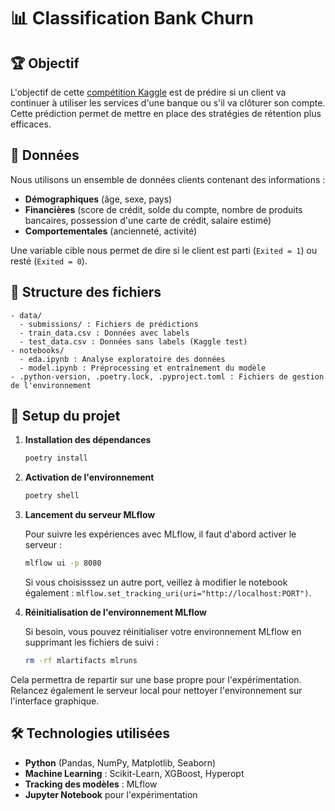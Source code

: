 # 📊 Classification Bank Churn

## 🏆 Objectif

L'objectif de cette [compétition Kaggle](https://www.kaggle.com/competitions/mlpro-classification-bank-churn-2025) est de prédire si un client va continuer à utiliser les services d'une banque ou s'il va clôturer son compte. Cette prédiction permet de mettre en place des stratégies de rétention plus efficaces.

## 📂 Données

Nous utilisons un ensemble de données clients contenant des informations :

- **Démographiques** (âge, sexe, pays)
- **Financières** (score de crédit, solde du compte, nombre de produits bancaires, possession d'une carte de crédit, salaire estimé)
- **Comportementales** (ancienneté, activité)

Une variable cible nous permet de dire si le client est parti (`Exited = 1`) ou resté (`Exited = 0`).

## 📄 Structure des fichiers

```text
- data/
  - submissions/ : Fichiers de prédictions
  - train_data.csv : Données avec labels
  - test_data.csv : Données sans labels (Kaggle test)
- notebooks/
  - eda.ipynb : Analyse exploratoire des données
  - model.ipynb : Préprocessing et entraînement du modèle
- .python-version, .poetry.lock, .pyproject.toml : Fichiers de gestion de l'environnement
```

## 🔧 Setup du projet

1. **Installation des dépendances**

   ```sh
   poetry install
   ```

2. **Activation de l'environnement**

   ```sh
   poetry shell
   ```

3. **Lancement du serveur MLflow**

   Pour suivre les expériences avec MLflow, il faut d'abord activer le serveur :

   ```sh
   mlflow ui -p 8080
   ```

   Si vous choisisssez un autre port, veillez à modifier le notebook également : `mlflow.set_tracking_uri(uri="http://localhost:PORT")`.

4. **Réinitialisation de l'environnement MLflow**

   Si besoin, vous pouvez réinitialiser votre environnement MLflow en supprimant les fichiers de suivi :

   ```sh
   rm -rf mlartifacts mlruns
   ```

  Cela permettra de repartir sur une base propre pour l'expérimentation. Relancez également le serveur local pour nettoyer l'environnement sur l'interface graphique.

## 🛠️ Technologies utilisées

- **Python** (Pandas, NumPy, Matplotlib, Seaborn)
- **Machine Learning** : Scikit-Learn, XGBoost, Hyperopt
- **Tracking des modèles** : MLflow
- **Jupyter Notebook** pour l'expérimentation
